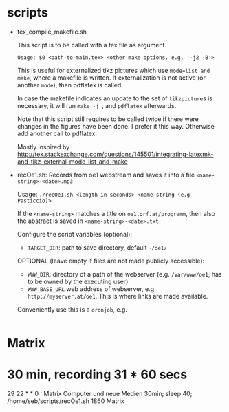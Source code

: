 scripts
=======

* tex_compile_makefile.sh

  This script is to be called with a tex file as argument.
  
  `Usage: $0 <path-to-main.tex> <other make options. e.g. '-j2 -B'>`
  
  This is useful for externalized tikz pictures which use `mode=list and make`, where a makefile is written. If externalization is not active (or another `mode`), then pdflatex is called. 
  
  In case the makefile indicates an update to the  set of `tikzpicture`s is necessary, it will run `make -j `, and `pdflatex` afterwards. 
  
  Note that this script still requires to be called twice if there were changes in the figures have been done. I prefer it this way. Otherwise add another call to pdflatex.
  
  Mostly inspired by http://tex.stackexchange.com/questions/145501/integrating-latexmk-and-tikz-external-mode-list-and-make

* recOe1.sh: Records from oe1 webstream and saves it into a file `<name-string>-<date>.mp3`
 
  Usage: `./recOe1.sh <length in seconds> <name-string (e.g Pasticcio)>`

  If the `<name-string>` matches a title on `oe1.orf.at/programm`, then also the abstract is saved in `<name-string>-<date>.txt`
  
  Configure the script variables (optional):
  
  * `TARGET_DIR`: path to save directory, default `~/oe1/`
  
  OPTIONAL (leave empty if files are not made publicly accessible):

  * `WWW_DIR`: directory of a path of the webserver (e.g. `/var/www/oe1`, has to be owned by the executing user)
  * `WWW_BASE_URL` web address of webserver, e.g. `http://myserver.at/oe1`. This is where links are made available.
  
  Conveniently use this is a `cronjob`, e.g. 
   ```
# Matrix                                                                        
# 30 min, recording 31 * 60 secs                                                
29 22 * * 0 : Matrix Computer und neue Medien 30min; sleep 40; /home/seb/scripts/recOe1.sh 1860 Matrix
   ```
